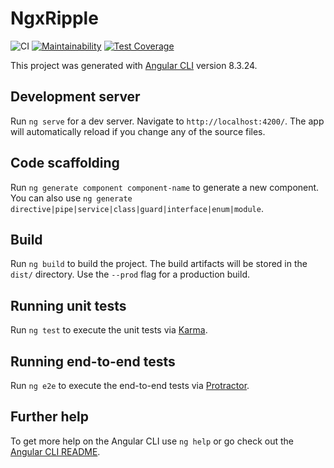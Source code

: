 # NgxRipple

![CI](https://github.com/2YY/ngx-ripple/workflows/CI/badge.svg)
[![Maintainability](https://api.codeclimate.com/v1/badges/5a1a3a8851b0c322b628/maintainability)](https://codeclimate.com/github/2YY/ngx-ripple/maintainability)
[![Test Coverage](https://api.codeclimate.com/v1/badges/5a1a3a8851b0c322b628/test_coverage)](https://codeclimate.com/github/2YY/ngx-ripple/test_coverage)

This project was generated with [Angular CLI](https://github.com/angular/angular-cli) version 8.3.24.

## Development server

Run `ng serve` for a dev server. Navigate to `http://localhost:4200/`. The app will automatically reload if you change any of the source files.

## Code scaffolding

Run `ng generate component component-name` to generate a new component. You can also use `ng generate directive|pipe|service|class|guard|interface|enum|module`.

## Build

Run `ng build` to build the project. The build artifacts will be stored in the `dist/` directory. Use the `--prod` flag for a production build.

## Running unit tests

Run `ng test` to execute the unit tests via [Karma](https://karma-runner.github.io).

## Running end-to-end tests

Run `ng e2e` to execute the end-to-end tests via [Protractor](http://www.protractortest.org/).

## Further help

To get more help on the Angular CLI use `ng help` or go check out the [Angular CLI README](https://github.com/angular/angular-cli/blob/master/README.md).
